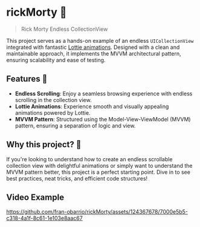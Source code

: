 # rickMorty 🚀
> Rick Morty Endless CollectionView

This project serves as a hands-on example of an endless `UICollectionView` integrated with fantastic [Lottie animations](https://github.com/airbnb/lottie-ios). Designed with a clean and maintainable approach, it implements the MVVM architectural pattern, ensuring scalability and ease of testing.

## Features 🌟
- **Endless Scrolling**: Enjoy a seamless browsing experience with endless scrolling in the collection view.
- **Lottie Animations**: Experience smooth and visually appealing animations powered by Lottie.
- **MVVM Pattern**: Structured using the Model-View-ViewModel (MVVM) pattern, ensuring a separation of logic and view.

## Why this project? 🤔
If you're looking to understand how to create an endless scrollable collection view with delightful animations or simply want to understand the MVVM pattern better, this project is a perfect starting point. Dive in to see best practices, neat tricks, and efficient code structures!

## Video Example 
https://github.com/fran-obarrio/rickMorty/assets/124367678/7000e5b5-c318-4a1f-8c61-1e103e8aac67





